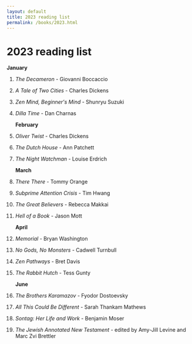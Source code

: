 ```yaml
---
layout: default
title: 2023 reading list
permalink: /books/2023.html
---
```


# 2023 reading list

**January**

1. _The Decameron_ - Giovanni Boccaccio
2. _A Tale of Two Cities_ - Charles Dickens
3. _Zen Mind, Beginner's Mind_ - Shunryu Suzuki
4. _Dilla Time_ - Dan Charnas

    **February**

5. _Oliver Twist_ - Charles Dickens
6. _The Dutch House_ - Ann Patchett
7. _The Night Watchman_ - Louise Erdrich

    **March**

8. _There There_ - Tommy Orange
9. _Subprime Attention Crisis_ - Tim Hwang
10. _The Great Believers_ - Rebecca Makkai
11. _Hell of a Book_ - Jason Mott

    **April**

12. _Memorial_ - Bryan Washington
13. _No Gods, No Monsters_ - Cadwell Turnbull
14. _Zen Pathways_ - Bret Davis
15. _The Rabbit Hutch_ - Tess Gunty

    **June**

16. _The Brothers Karamazov_ - Fyodor Dostoevsky
17. _All This Could Be Different_ - Sarah Thankam Mathews
18. _Sontag: Her Life and Work_ - Benjamin Moser
19. _The Jewish Annotated New Testament_ - edited by Amy-Jill Levine and Marc Zvi Brettler
